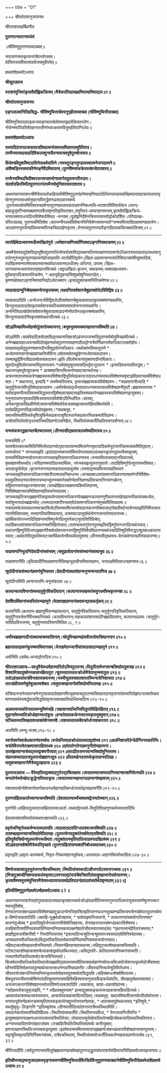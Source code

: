 +++
title = "01"

+++
श्रीमतेरामानुजायनमः

श्रीपराशरमहर्षिप्रणीत

**पुराणरत्नापरनामधेयं**

॥श्रीविष्णुपुराणम्सव्याख्यम्॥

नारायणंनमस्कृत्यनरंचैवनरोत्तमम्।  
देवींसरस्वतींव्यासंततोजयमुदीरयेत्॥

प्रथमांशेप्रथमोऽध्यायः

**श्रीसूतउवाच**

**पराशरंमुनिवरंकृतपौर्वाह्णिकक्रियम्।मैत्रेयःपरिपप्रच्छप्रणिपत्याभिवाद्यच॥१॥**

**श्रीमतेरामानुजायनमः**

**एङ्गलाल्वानितिप्रसिद्ध–** **श्रीविष्णुचित्तार्यवयनुगृहीताव्याख्या** **(श्रीविष्णुचित्तीयाख्या)**



श्रीविष्णुचित्तपदपङ्कजसङ्गमायचेतोममस्पृह्यतेकिमतःपरेण।नोचेन्ममापियतिशेखरभारतीनांभावःकथंभवितुमर्हतिवाग्विधेयः॥

**प्रथमांशेप्रथमोऽध्यायः**

**यस्मादिदंजगदजायतयत्रतिष्ठत्यन्तेसमस्तमिदमस्तमुपैतियत्र।तस्मैनमस्सदसदादिविकल्पशून्यचैतन्यमात्रवपुषेपुरुषोत्तमाय॥**

**विधेश्चविदुषामिष्टदायिनेतार्क्ष्ययायिने।नमस्तुरङ्गतुण्डायस्वात्मनेजगदात्मने॥अंशैष्षड्भिस्समाकीर्णमङ्गैर्वेदमिवापरम्।पुरणंवैष्णवंचक्रेयस्तंवन्देपराशरम्॥**

**तत्त्वेनयश्चिदचिदीश्वरतत्स्वभावभोगापवर्गतदुपायगतीरुदारः।संदर्शयन्निरमिमीतपुराणरत्नंतस्मैनमोमुनिवरायपराशराय॥**



अथभगवान्पराशरःश्रीमैत्रेयायलोकहितार्थंश्रीविष्णुपुराणंप्रणेष्यन्प्रणिपातादिभिरुपसन्नायसंच्छिष्यायसदाचारवतातत्पृष्ठेनगुरुणास्वधर्मानुष्ठानाविरुद्धेमनःप्रसादकरसमये .पुराणंव्याख्येयमितिशास्त्रदर्शनात्पुराणप्रस्तावकंतत्प्रश्नंनिबध्नाति–पराशरामितिश्लोकेन।परान्-बाह्यकुदृष्टीन्सम्यक्प्रमाणतर्केराशृणातिइतिपराशरः,तंमुनिवरं–सम्यग्ज्ञानवन्तम्,कृतपौर्वाह्णिकक्रियं– भगवत्समाराधनादिनाविशेषतोविमल -मनसम्।पूर्वाह्ननिर्देशेनचित्तस्यसत्त्वोद्रोकोदर्शितः।परिपप्रच्छ-परितःपप्रच्छ, पुराणार्थमितिशेषः।कार्त्स्न्येनअर्थविशेषानभिनिवेशेनसामान्यतो\*यन्मयमित्यादिवक्ष्यमाणप्रकारेण।अतःप्रश्नानुरूपेणप्रतिवचनमपिनकचिदाग्रहेणकृतम्।तेनास्यपुराणस्यलैङ्गादिवन्नकचित्पक्षपातित्वम्॥१॥



****

**त्वत्तोहिबेदाध्ययनमधीतमखिलंगुरो।धर्मशास्त्राणिसर्वाणितथाऽङ्गानियथाक्रमम्॥२॥**

अथमैत्रेयश्चतुर्दशविद्याभूषितपुराणाधिगमेत्रयोदशविद्यास्थानाधिगमलक्षणस्यात्मनोऽधिकारस्यतत्प्रसादलब्धत्वानुवादेनगुरुंस्तुवन्पुराणप्रवचनेप्रोत्साहयति-त्वत्तोहीतिद्वयेन॥खिलं-प्रहतमनाम्नातंपरिशिष्टाख्यंश्रीसूक्तादिकं, तदखिलमाम्नातमेवयथास्यात्तथावेदाध्ययनम्अधीतम्-अधिगतं, प्राप्तम्।खिल– भागस्याप्यध्ययनंत्वत्तएवप्राप्तमित्यर्थः।यद्वाअखिलं-कृत्स्नं, यथाकमम्-स्वशाखाध्ययन- पूर्वकमृगादिक्रमानतिक्रमेण, \* अतःपूर्वंतुछन्दांसिशुक्लेषुनियतःपठेत्।कृष्णपक्षेतथाऽङ्गानिमासान्विप्रोऽर्धपञ्चमान्।इत्याद्युक्तक्रमानितिक्रमेणच॥२॥



**त्वत्प्रसादान्मुनिश्रेष्ठमामन्येनाकृतश्रमम्।वक्ष्यन्तिसर्वशास्त्रेषुप्रायशोयेऽपिविद्विषः॥३॥**

त्वत्प्रसादादिति।अन्येजनाःयेविद्विषःतेऽपिसर्वशास्त्रेषुत्वत्प्रसादादकृतश्रमंमांनवक्ष्यन्ति, किन्तुत्वत्प्रसादादेवकृतसर्वशास्त्रपरिचयंमांसमावर्तनानन्तरंवक्ष्यन्ति।अन्येनेतिपदच्छेदेमांसर्वशास्त्रेषुत्वत्प्रसादादन्येनोपायेनअकृतश्रमंवक्ष्यन्ति, किन्तुत्वत्प्रसादेनैवकृतश्रमंवक्ष्यन्तीत्यर्थः॥३॥



**सोऽहमिच्छामिधर्मज्ञश्रोतुंत्वत्तोयथाजगत्।बभूवभूयश्चयथामहाभागभविष्यति॥४।**

सोऽहमिति।यएवंवेदादित्रयोदशविद्यास्थानाभिज्ञःसोऽहंजगज्जन्मादिपुराणार्थंश्रोतुमिच्छामीत्यर्थः।अनेनब्रह्मयज्ञाध्ययनार्थवेदोपबृंहणार्थचपुराणस्यग्रहणादौतद्योग्यत्रैवर्णिकानामेवाधिकारउक्तोज्ञेयः।पापक्षयाद्यर्थंतुपुराणश्रवणादौस्त्रीशूद्रयोरप्यधिकारः।यथोक्तंभविष्यत्पुराणे \* अध्येतव्यंनचान्येनब्राह्मणक्षत्रियौविना॥श्रोतव्यमेतच्छूद्रेणनाध्येतव्यंकदाचन।तस्माच्छूद्रैर्विनाविप्रान्नश्रोतव्यंकदाचन॥इति॥विलोमजानांतुश्रवणादौनाघिकारः।सुतादेस्तुविलोमजस्यापिपुराणवचनं-\*धर्मएषतुसूतस्यसद्भिर्दृष्टःपुरातनः \*।इत्यादिवचनादविरुद्धम्। \* यथाजगद्बभूवेत्युपक्रम्य \* आश्रमवासिनामित्यन्तेनप्रष्टव्यानर्थानाह।अत्रभगवताभाष्यकारेणब्रह्मस्वरूपविशेषतद्विभूतिमेदप्रकाराःतदाराधनरूपफलविशेषाश्चपृष्टाइतिप्रष्टव्यार्थविशेषाउक्ताः। \* यथाजगत्, इत्यादि \* लयमेष्यतियत्रच, इत्यन्तंब्रह्मस्वरूपविशेषप्रश्नः। \*यत्प्रमाणानीत्यादि \* चातुर्युगेत्यन्तंविभूतिमेदप्रकारप्रश्नः।धर्माश्चेत्याद्यर्धेनतदाराधनस्वरूपफलविशेषप्रश्नौपृष्टौ।ब्रह्मस्वरूपस्य \* यतोवाइमानीत्यादिवाक्यसिद्धत्वात्तद्विशेषएवात्रप्रष्टव्यइतिभाष्यकारेणब्रह्मस्वरूपविशेषप्रश्नइत्युक्तम्।ननुनारायणानुवाकादिमिःस्वरूपस्यविशेषोऽपिनिर्धारितः।सत्यम्, अनेकानुवाकविप्रकीर्णयोःसामान्यविशेषयोरेकत्रसमाहृत्यवचनेहिव्यक्तिर्भवति।एतदेवहिपुराणादिकृत्यंवेदोपबृंहणम्।\*यथाबभूव, \* यथाभविष्यतीतिसर्वसृष्टिषुकिमेकप्रकारासृष्टिरुतानेकप्रकारभिन्नक्रमावेतिप्रश्नः।अत्रोत्पत्तिर्लययोःपृ*ष्ट*त्वात्स्थितिप्रश्नोऽप्यभिप्रेतः, स्थितिसंयमकर्तेतिप्रतिवचनदर्शनात्॥४॥



**यन्मयंचजगद्धह्मन्यतचैतचराचरम्।लीनमासीद्यथायत्रलयमेष्यतियत्रच॥५॥**

यन्मयमिति॥\* यतश्चैतच्चराचरमितिनिमित्तोपादानयोःपृष्टत्वात्यन्मयमित्यनेनसृष्टयादिकर्मभूतंजगत्किमात्मकमितिपृष्टम्।तस्यचोत्तरं \* जगच्चसइति।इदंतादात्म्यमन्तर्यामिरूपेणात्मतयाऽवस्थानकृतंनतुवस्त्वैक्यकृतम्; यन्मयमितिप्रश्नस्योत्तरत्वात्जगच्चसइतिसामानाधिकरण्यस्य।यन्मयमित्यत्रमयट्नविकारार्थः, पृथक्प्रश्नवैयर्थ्यात्।नापिप्राणमयादिवत्स्वार्थिकः, जगच्चसइत्युत्तरानुपपत्तेः।तदाहिविष्णुरेवेत्युत्तरमभविष्यत्।अतःप्राचुर्यार्थएव।कृत्स्नंजगत्तदात्मकतयातत्प्रचुरमेव।तस्माद्यन्मयमित्यस्यप्रतिवचनं .
जगच्चसइतिसामानाधिकरण्यंशरीरात्मभावनिबन्धनम्।अन्यथाबाधायांसामानाधिकरण्याश्रयणेननिर्विशेष–वस्तुप्रतिपादनपरत्वेशास्त्रस्याभ्युपगम्यमानेसर्वाण्येतानिप्रश्नप्रतिवचनानिनसंगच्छेरन्, तद्विवरणरूपंचकृत्स्नंशास्त्रम्।तत्पक्षेहिप्रपञ्चभ्रमस्यकिमधिष्ठानम्, निर्विशेषज्ञानमात्रमितिप्रश्नप्रतिवचनेस्याताम्।जगच्चसइतिजगद्ब्रह्मणोरेकद्रव्यत्वेनसामानाधिकरण्येचब्रह्मणःकल्याणगुणैकतानत्वंहेयप्रत्यनीकत्वंचबाध्येत; सर्वाशुभास्पदंचब्रह्मभवेत्।तस्मादात्मशरीरभावएवेदंसामानाधिकरण्यंमुख्यमितिवक्ष्यामः॥नचयतश्चेत्यस्यकारणमात्रवाचित्वेऽपियन्मयमित्यस्योपादानकारणविषयत्वाद्गोबलीवर्दन्यायेनयतइतिनिमित्तकारणपरमितिवाच्यम्; तस्यागतिकविषयत्वात्, अत्रमयटःप्राचुर्यार्थत्वेनगत्यन्तरोपपादनाच्च।खार्थिकत्वेयज्जगदितिप्रश्नस्यविष्णुर्जगदित्युत्तरेकाऽनुपपत्तिरितिचेत्; तदाहिबाधायांसामानाधिकरण्यमभिहितंस्यात्।ततश्चस्थाणुरेवनपुरुषइतिवद्विष्णुरेवनजगदित्यर्थःस्यात्।तथाजगद्विष्णुरितिजगद्ब्रह्मणोरैक्योपदेशस्यनजगद्विष्णुरितिवैयघिकरण्यमर्थःस्यादितिश्रुतिविरुद्धाऽश्रुतबाधकल्पनास्यात्।अर्थवत्वेसिद्ध्यतिमयटःस्वार्थिकत्वेनवैयर्थ्यंचायुक्तम्।लीनमासीद्यथायत्र-येनक्रमेणयत्रलीनंसकारणम्॥५॥



**यत्प्रमाणानिभूतानिदेवादीनांचसंभवम्।समुद्रपर्वतानांचसंस्थानंचयथाभुवः॥६॥**

यत्प्रमाणानीति।पृथिव्यादीनियत्प्रमाणानीतिमहाभूतादीनामियत्ताप्रश्नः, जगतःप्रमितिसाधनप्रश्नश्च॥६॥



**सूर्यादीनांचसंस्थानंप्रमाणंमुनिसत्तम।देवादीनांतथावंशान्मनून्मन्वन्तराणिच॥७॥**

सूर्यादीनामिति॥मन्वन्तराणि-मनूनांकालाः॥७॥



**कल्पान्कल्पविभागांश्चचातुर्युगविकल्पितान्।कल्पान्तस्यखरूपंचयुगधर्मांश्चकृत्स्नशः॥८॥**

**देवर्षिपार्थिवानांचचरितंयन्महामुने।वेदशाखाप्रणयनंयथावन्द्यासकर्तृकम्॥९॥**

कल्पानिति॥कल्पान्-ब्रह्मायुर्मितान्महाकल्पान्, चातुर्युगविकल्पितान्–चतुर्युगपरिवृत्तिकल्पितान्, चतुर्युगैरावर्त्तमानैर्विभक्तानित्यर्थः।कल्पविभागान्-महाकल्पांशान्पद्मादीन्ब्रह्मदिवसान्, कल्पान्तःप्रलयः।चातुर्युगं-भाविवेदविभजनम्, चतुर्युगस्यपरिमाणमितिवा॥८, ९॥

****

**धर्मांश्चब्राह्मणादीनांतथाचाश्रमवासिनाम्।श्रोतुमिच्छाम्यहंसर्वंत्वत्तोवासिष्ठनन्दन॥१०॥**

**ब्रह्मन्प्रसादप्रवणंकुरुष्वमयिमानसम्।येनाहमेतज्जानीयांत्वत्प्रसादान्महामुने॥११॥**

धर्मानिति॥सर्वम्–अन्यद्योगादिच॥१०॥

**श्रीपराशरउवाच—साधुमैत्रेयधर्मज्ञस्मारितोऽस्मिपुरातनम्।पितुःपितामेभगवान्बसिष्ठोयदुवाचह॥१२॥विश्वामित्रप्रयुक्तेनरक्षसाभक्षितःपुरा।श्रुतस्तातस्ततःक्रोधोमैत्रेयाभून्ममातुलः॥१३॥ततोऽहंरक्षसांसत्रंविनाशायसमारभम्।भस्मीभूताश्चशतशस्तस्मिन्सत्रेनिशाचराः॥१४॥ततःसंक्षीयमाणेषुतेषुरक्षस्वशेषतः।मामुवाचमहाभागोवसिष्ठोमत्पितामहः॥१५॥**

वासिष्ठनन्दनेत्यामन्त्रणेनगुरुप्रसादादेवज्ञानमित्युक्त्याचपुरातनंवसिष्ठवरदानवृत्तान्तंसंस्मारितोहृष्टःपराशरोवक्ष्यमाणस्यार्थस्यश्रद्धेयत्वसिद्धयेतंवृत्तान्तमाख्यातिसाध्वित्यादिना॥१२-१५॥



**अलमत्यन्तकोपेनतातमन्युमिमंजहि।राक्षसानापध्यिन्तिपितुस्तेविहितंहितत्॥१६॥मूढानामेवभवतिक्रोधोज्ञानवतांकुतः।हन्यतेतातकःकेनयतःस्वकृतभुक्पुमान्॥१७॥सञ्चितस्यापिमहतावत्सक्लेशेनमानवैः।यशसस्तपसचैवक्रोधोनाशकरःपरः॥१८॥**

अलमिति॥मन्यु-सत्रम्॥१६–१८॥



**स्वर्गापवर्गव्यासेधकारणंपरमर्षयः।वर्जयन्तिसदाक्रोधंतातमातद्वशोभव॥१९॥अलंनिशाचरैर्दग्धैर्दीनैरनपकारिभिः।सत्रंतेविरमत्वेतत्क्षमासाराहिसाधवः॥२०॥एवंतातेनतेनाहमनुनीतोमहात्मना।उपसंहृतवान्सत्रंसद्यस्तद्वाक्यगौरवात्॥२१॥ततःप्रीतःसभगवान्वसिष्ठोमुनिसत्तमः।संप्राप्तश्चतदातत्रपुलस्त्योब्रह्मणःसुतः॥२२॥पितामहेनदत्तार्घ्यःकृतासनपरिग्रहः।मामुवाचमहाभागोमैत्रेयपुलहाग्रजः॥२३॥**

**पुलस्त्यउवाच** **—
वैरेमहतियद्वाक्याद्गुरोरद्याश्रिताक्षमा।त्वयातस्मात्समस्तानिभवान्शास्राणिवेत्स्यति॥२४॥सन्ततेर्नममोच्छेदःक्रुद्धेनापियतःकृतः।त्वयातस्मान्महाभागददाम्यन्यंमहावरम्॥२५॥**

यशस्तपसोर्नाशेस्वर्गापवर्गसाधनधर्मज्ञानप्रतिबन्धोजायतेइत्याहस्वर्गेति॥१९-२५॥

**पुराणसंहिताकर्ताभवान्वत्सभविष्यति।देवतापारमार्थ्यंचयथावद्वेत्स्यतेभवान्॥२६॥**

पुराणेति॥संहितातुल्यत्वात्संहितातस्याःकर्ता।यथावद्वेत्स्यते-विभूतिविग्रहगुणकर्मस्वभावादिभिः

देवतामसंशयविपर्यासंयथावज्ज्ञास्यति॥२६॥

**प्रवृत्तेचनिवृत्तेचकर्मण्यस्तमलामतिः।मत्प्रसादादसंदिग्धातववत्सभविष्यति॥२७॥ततश्चप्राहभगवान्वसिष्ठोमेपितामहः।पुलस्त्येनयदुक्तंतेसर्वमेतद्भविष्यति॥२८॥इतिपूर्वंवसिष्ठेनपुलस्त्येनचधीमता।यदुक्तंतत्स्मृतिंयातित्वत्प्रश्नादखिलंमम॥२९॥सोऽहंवदाम्यशेषंतेमैत्रेयपरिपृच्छते।पुराणसंहितांसम्यक्तांनिबोधयथातथम्॥३०॥**

प्रवृत्तइति॥प्रवृत्तं-काम्यंकर्म, निवृत-निष्कामंज्ञानपूर्वकम्।अस्तमला-अज्ञानविपर्यासरहिता॥२७-३०॥

****

**विष्णोःसकाशादुद्भूतंजगत्तत्रैवचस्थितम्।स्थितिसंयमकर्ताऽसौजगतोऽस्यजगच्चसः॥३१॥** **\[मित्रापुत्रवचोनिशम्यसकलंस्मृत्वाऽऽत्मनस्तद्वरंसत्रंचैवनिवारितंससुमहाभागोभवोत्तारणम्।कृत्वावैष्णवमुत्तमंमुनिवरमैत्रेयमध्यापयत्तत्वार्थप्रतिपादनंप्रवदतांसर्वार्थदंशृण्वताम्॥३२॥\]**

**इतिश्रीविष्णुपुराणेप्रथमेऽम्शेप्रथमोऽध्यायः॥ 1 ॥**

अथभगवान्पराशरोयएवंगुरुप्रसादात्साक्षात्कृतशास्त्रार्थःसोऽहंवदामीतिस्वस्यगुरुत्वाधिकारंसूचयन्प्रश्नेषुजगत्कारणवस्तुविशेषः, तेनचजगतःसंबन्धप्रकारविशेषश्चप्रष्टुःप्राधान्येनजिज्ञासितइतिजानन्प्रधानभूतप्रश्नप्रतिवचनत्वेनसंक्षेपतःपुराणार्थमाह-विष्णोःसकाशादिति।तथाहि-मु*मु*क्षोःक्षेत्रज्ञस्य, \* यतोवाइमानिजायन्ते, \* तत्कारणसांख्ययोगाधिगम्यम्\* कारणंतुध्येयम् \* इत्यादिश्रुतेर्जगत्कारणविशेषोजिज्ञास्यः, तेनसहजगतस्संबन्धप्रकारविशेषश्च।तत्रहिशरीरशरीरिभावपर्यायेनियाम्यनियामकत्वलक्षणेज्ञातेजीवस्यपरस्माद्भेदः \*पृथगात्मानंप्रेरितारंचमत्वा;\* ज्ञाज्ञौद्वावजावीशनीशौ \* नित्योनित्यानाम् \*इसत्यादिभ्यःश्रुतिभ्यःश्रूयमाणःस्वरूपतएवेतिनिश्चेतव्यम्।अन्यथातस्यौपाधिकत्वेऽविद्यापरिकल्पितत्वेवातयोर्नियाम्यनियामकभावोनस्यात्।नहिघटाकाशोमहाकाशेननियम्यते।नियमनंहिव्याप्यावस्थानम्।नहिघुटाकाशेमहाकाशस्तिष्ठति।घटेघटाकाशोमहाकाशश्चेत्याकाशद्वथोपलब्धिःस्यात्।अविद्यापरि-.कल्पितस्यननियमनंसंभवति।नस्थाणौपरिकल्पितश्चोरःकेनापिनियम्यते।किंचमेदस्यौपाधिकवेकल्पितत्वेवाब्रह्मविद्ययातत्त्वमसीतिवाक्यार्थज्ञानेनवोपाध्यविध्ययोर्नाशात्तत्कृतमेदोजीवशब्दार्थोनश्येदितिमोक्षस्यापुरुषार्थत्वात्तत्साधनेनकश्चित्प्रवर्त्तेत।जीवस्यानित्यत्वेश्रुतिविरोधश्च।जीवपरयोःसंबन्धेनियाम्यनियन्तृत्वरूपेमोक्षस्यपुरुषार्थतासिद्ध्यति।सहिसंबन्धःशेषशेषित्वात्मा।शेषभूतस्यजीवस्यशेषिणंपरंप्रतिश्रूयमाणासमाहितैवहिस्वरूपानुरूपाकैंङ्कर्यसंपत्तिः, सैवखलुमोक्षस्यकाष्ठा।अत्रजगत्कारणविशेषप्रश्नस्योत्तरंविष्णोःसकाशादिति।सकाशात्, काशः-प्रकाशोज्ञानम्।\*सऐक्षतलोकान्नुसृजाइति, \* \* तदैक्षतबहुस्याम्\* इत्याद्युक्तसङ्कल्परूपप्रकाशसहितादित्यर्थः।अथवासंकाशशब्दःस्वरूपवचनः, आचार्यस्यसकाशादित्यादिवत्।यथाबभूव, यथाभविष्यतीत्यनयोरपीदमेवोत्तरम।भगवतःपूर्वसर्गप्रकारक्रमस्मृतिरूपसङ्कल्पेनह्युत्तरोत्तरसर्गप्रवाहः, \* धातायथापूर्वमकल्पयत् \*इतिश्रुतेः,\* यथर्तुष्वृतु– लिङ्गानि \*इतिस्मृतेश्च।लीनमासीदित्यादेरुत्तरंतत्रैवचस्थितमिति।उपादानेकार्यस्यसंस्थितिर्हिलयः।स्थितिसंयमकर्तेति।स्थितिरुभयविधा, \* येनजातानिजीवन्ति \* इत्युक्ताप्राणनलक्षणाअन्तरात्मतयास्थितिरेका; लोकपालसूर्यसोमादिरूपेणबहिःपोषकत्वादिरूपास्थितिरपरा।अग्न्यन्तकादिरूपेणसंहारःसंयमः।तत्रबहिःस्थितिःस्थितिसंयमयोः कर्त्तेत्युक्ता; प्राणनलक्षणास्थितिःजगच्चसःइत्युक्ता।इदमेवयन्मयमित्यस्यजगद्ब्रह्मणोःसंबन्धप्रकारविशेषप्रश्नस्याप्युत्तरम्।यद्वाश्रुतिस्मृत्यादिभिर्नियमनंसंयमः, तत्रैवचस्थितम्, स्थितिसंयमयोःकर्त्तेतिचकारेणखरूपप्रश्नोत्तरमेव॥३१, ३२॥

श्रीरित्यादीति।सर्वपुराणानामादिभूतेब्रह्मकाण्डाख्येमहापुराणउद्धृतायांपाराशर्यसंहितायामितिप्रथमोध्यायइत्यन्वयः॥

**इतिश्रीभगवद्रामानुजपदाब्जभृङ्गायमाणश्रीविष्णुचित्तार्यविरचितेवि*ष्णुपु*राणव्याख्यानेश्रीविष्णुचित्तीयेप्रथमेअंशेप्रथमोऽध्यायः॥१॥**
